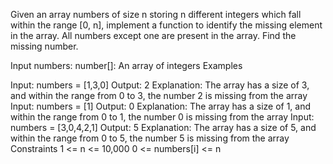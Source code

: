 Given an array numbers of size n storing n different integers which fall within the range [0, n], implement a function to identify the missing element in the array. All numbers except one are present in the array. Find the missing number.

Input
numbers: number[]: An array of integers
Examples

Input: numbers = [1,3,0]
Output: 2
Explanation: The array has a size of 3, and within the range from 0 to 3, the number 2 is missing from the array
Input: numbers = [1]
Output: 0
Explanation: The array has a size of 1, and within the range from 0 to 1, the number 0 is missing from the array
Input: numbers = [3,0,4,2,1]
Output: 5
Explanation: The array has a size of 5, and within the range from 0 to 5, the number 5 is missing from the array
Constraints
1 <= n <= 10,000
0 <= numbers[i] <= n
